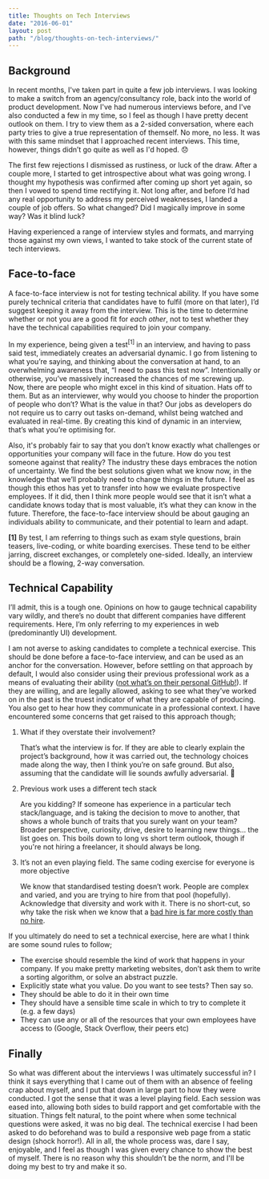 ```yaml
---
title: Thoughts on Tech Interviews
date: "2016-06-01"
layout: post
path: "/blog/thoughts-on-tech-interviews/"
---
```


## Background

In recent months, I've taken part in quite a few job interviews. I was looking to make a switch from an agency/consultancy role, back into the world of product development. Now I've had numerous interviews before, and I've also conducted a few in my time, so I feel as though I have pretty decent outlook on them. I try to view them as a 2-sided conversation, where each party tries to give a true representation of themself. No more, no less. It was with this same mindset that I approached recent interviews. This time, however, things didn’t go quite as well as I'd hoped. 😞

The first few rejections I dismissed as rustiness, or luck of the draw. After a couple more, I started to get introspective about what was going wrong. I thought my hypothesis was confirmed after coming up short yet again, so then I vowed to spend time rectifying it. Not long after, and before I’d had any real opportunity to address my perceived weaknesses, I landed a couple of job offers. So what changed? Did I magically improve in some way? Was it blind luck?

Having experienced a range of interview styles and formats, and marrying those against my own views, I wanted to take stock of the current state of tech interviews.

## Face-to-face

A face-to-face interview is not for testing technical ability. If you have some purely technical criteria that candidates have to fulfil (more on that later), I’d suggest keeping it away from the interview. This is the time to determine whether or not you are a good fit for _each other_, not to test whether they have the technical capabilities required to join your company.

In my experience, being given a test<sup>[1]</sup> in an interview, and having to pass said test, immediately creates an adversarial dynamic. I go from listening to what you’re saying, and thinking about the conversation at hand, to an overwhelming awareness that, “I need to pass this test now”. Intentionally or otherwise, you’ve massively increased the chances of me screwing up. Now, there are people who might excel in this kind of situation. Hats off to them. But as an interviewer, why would you choose to hinder the proportion of people who don’t? What is the value in that? Our jobs as developers do not require us to carry out tasks on-demand, whilst being watched and evaluated in real-time. By creating this kind of dynamic in an interview, that’s what you’re optimising for.

Also, it's probably fair to say that you don’t know exactly what challenges or opportunities your company will face in the future. How do you test someone against that reality? The industry these days embraces the notion of uncertainty. We find the best solutions given what we know now, in the knowledge that we’ll probably need to change things in the future. I feel as though this ethos has yet to transfer into how we evaluate prospective employees. If it did, then I think more people would see that it isn’t what a candidate knows today that is most valuable, it’s what they can know in the future. Therefore, the face-to-face interview should be about gauging an individuals ability to communicate, and their potential to learn and adapt.

__[1]__ By test, I am referring to things such as exam style questions, brain teasers, live-coding, or white boarding exercises. These tend to be either jarring, discreet exchanges, or completely one-sided. Ideally, an interview should be a flowing, 2-way conversation.

## Technical Capability

I’ll admit, this is a tough one. Opinions on how to gauge technical capability vary wildly, and there’s no doubt that different companies have different requirements. Here, I’m only referring to my experiences in web (predominantly UI) development.

I am not averse to asking candidates to complete a technical exercise. This should be done before a face-to-face interview, and can be used as an anchor for the conversation. However, before settling on that approach by default, I would also consider using their previous professional work as a means of evaluating their ability ([not what’s on their personal GitHub!](https://blog.jcoglan.com/2013/11/15/why-github-is-not-your-cv/)). If they are willing, and are legally allowed, asking to see what they’ve worked on in the past is the truest indicator of what they are capable of producing. You also get to hear how they communicate in a professional context. I have encountered some concerns that get raised to this approach though;

1. What if they overstate their involvement?

   That’s what the interview is for. If they are able to clearly explain the project’s background, how it was carried out, the technology choices made along the way, then I think you’re on safe ground. But also, assuming that the candidate will lie sounds awfully adversarial. 🤔

2. Previous work uses a different tech stack

   Are you kidding? If someone has experience in a particular tech stack/language, and is taking the decision to move to another, that shows a whole bunch of traits that you surely want on your team? Broader perspective, curiosity, drive, desire to learning new things… the list goes on. This boils down to long vs short term outlook, though if you're not hiring a freelancer, it should always be long.

3. It’s not an even playing field. The same coding exercise for everyone is more objective

   We know that standardised testing doesn’t work. People are complex and varied, and you are trying to hire from that pool (hopefully). Acknowledge that diversity and work with it. There is no short-cut, so why take the risk when we know that a [bad hire is far more costly than no hire](https://www.linkedin.com/pulse/20130716151946-2967511-the-high-costs-of-a-bad-hire-and-how-to-avoid-them).

If you ultimately do need to set a technical exercise, here are what I think are some sound rules to follow;

- The exercise should resemble the kind of work that happens in your company. If you make pretty marketing websites, don’t ask them to write a sorting algorithm, or solve an abstract puzzle.
- Explicitly state what you value. Do you want to see tests? Then say so.
- They should be able to do it in their own time
- They should have a sensible time scale in which to try to complete it (e.g. a few days)
- They can use any or all of the resources that your own employees have access to (Google, Stack Overflow, their peers etc)

## Finally

So what was different about the interviews I was ultimately successful in? I think it says everything that I came out of them with an absence of feeling crap about myself, and I put that down in large part to how they were conducted. I got the sense that it was a level playing field. Each session was eased into, allowing both sides to build rapport and get comfortable with the situation. Things felt natural, to the point where when some technical questions were asked, it was no big deal. The technical exercise I had been asked to do beforehand was to build a responsive web page from a static design (shock horror!). All in all, the whole process was, dare I say, enjoyable, and I feel as though I was given every chance to show the best of myself. There is no reason why this shouldn’t be the norm, and I'll be doing my best to try and make it so.
